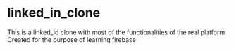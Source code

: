 # linked_in_clone
This is a linked_id clone with most of the functionalities of the real platform. Created for the purpose of learning firebase
